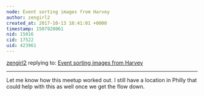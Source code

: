 ```yaml
---
node: Event sorting images from Harvey 
author: zengirl2
created_at: 2017-10-13 18:41:01 +0000
timestamp: 1507920061
nid: 15016
cid: 17522
uid: 423961
---
```




[zengirl2](../profile/zengirl2) replying to: [Event sorting images from Harvey ](../notes/stevie/10-10-2017/event-sorting-images-from-harvey)

----
Let me know how this meetup worked out. I still have a location in Philly that could help with this as well once we get the flow down.